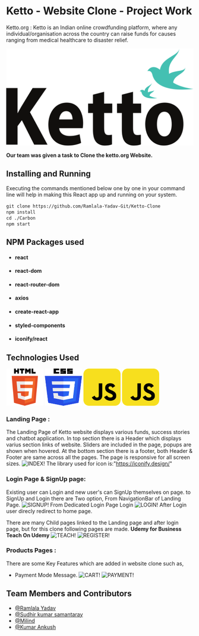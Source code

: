 # Ketto - Website Clone - Project Work

Ketto.org : Ketto is an Indian online crowdfunding platform, where any individual/organisation across the country can raise funds for causes ranging from medical healthcare to disaster relief.

![KETTO!](readme/kettoLogo.svg)

**Our team was given a task to Clone the ketto.org Website.**

## Installing and Running

Executing the commands mentioned below one by one in your command line will help in making this React app up and running on your system.

```
git clone https://github.com/Ramlala-Yadav-Git/Ketto-Clone
npm install
cd ./Carbon
npm start
```

## NPM Packages used

- #### react
- #### react-dom
- #### react-router-dom
- #### axios
- #### create-react-app
- #### styled-components
- #### iconify/react

## Technologies Used

<p float="left">
  <img src="readme/html.png" width="100" height="100"/>
  <img src="readme/css.png" width="100" height="100"/> 
  <img src="readme/JavaScript.png" width="100" height="100"/>
  <img src="readme/JavaScript.png" width="100" height="100"/>
</p>

### Landing Page :

The Landing Page of Ketto website displays various funds, success stories and chatbot application.
In top section there is a Header which displays varius section links of website.
Sliders are included in the page, popups are shown when hovered.
At the bottom section there is a footer, both Header & Footer are same across all the pages.
The page is responsive for all screen sizes.
![INDEX!](readmeImages/index.jpeg)
The library used for icon is:"https://iconify.design/"

### Login Page & SignUp page:

Existing user can Login and new user's can SignUp themselves on page.
to SignUp and Login there are Two option,
From NavigationBar of Landing Page.
![SIGNUP!](readmeImages/signup.jpeg)
From Dedicated Login Page Login
![LOGIN!](readmeImages/login.jpeg)
After Login user direcly redirect to home page.

There are many Child pages linked to the Landing page and after login page, but for this clone following pages are made.
**Udemy for Business**
**Teach On Udemy**
![TEACH!](readmeImages/teach.jpeg)
![REGISTER!](readmeImages/register.jpeg)

### Products Pages :

There are some Key Features which are added in website clone such as,

- Payment Mode Message.
  ![CART!](readmeImages/cart.jpeg)
  ![PAYMENT!](readmeImages/payment.jpeg)

## Team Members and Contributors

- [@Ramlala Yadav](https://github.com/Ramlala-Yadav-Git)
- [@Sudhir kumar samantaray](https://github.com/devSudhir)
- [@Milind](https://github.com/Milind74)
- [@Kumar Ankush](https://github.com/imankush7)
